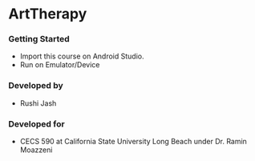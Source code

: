 # ArtTherapy

### Getting Started

* Import this course on Android Studio.
* Run on Emulator/Device

### Developed by
* Rushi Jash

### Developed for
* CECS 590 at California State University Long Beach under Dr. Ramin Moazzeni
